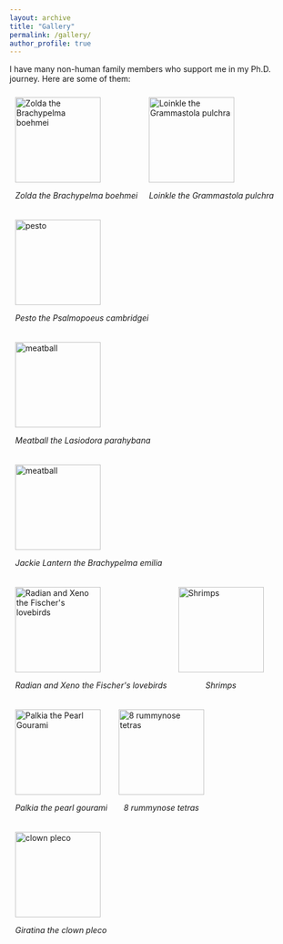 ```yaml
---
layout: archive
title: "Gallery"
permalink: /gallery/
author_profile: true
---
```


I have many non-human family members who support me in my Ph.D. journey. Here are some of them:

<div style="display: flex; flex-wrap: wrap;">
  <div style="margin: 10px;">
    <img src="https://frikinzi.github.io/files/zolda.png" alt="Zolda the Brachypelma boehmei" width="150">
    <p align="center"><em>Zolda the Brachypelma boehmei</em></p>
  </div>
  <div style="margin: 10px;">
    <img src="https://frikinzi.github.io/files/loinkle.png" alt="Loinkle the Grammastola pulchra" width="150">
    <p align="center"><em>Loinkle the Grammastola pulchra</em></p>
  </div>
  <div style="margin: 10px;">
    <img src="https://frikinzi.github.io/files/pesto.JPG" alt="pesto" width="150">
    <p align="center"><em>Pesto the Psalmopoeus cambridgei</em></p>
  </div>
  <div style="margin: 10px;">
    <img src="https://frikinzi.github.io/files/meatball.JPG" alt="meatball" width="150">
    <p align="center"><em>Meatball the Lasiodora parahybana</em></p>
  </div>
  <div style="margin: 10px;">
    <img src="https://frikinzi.github.io/files/jackie.JPG" alt="meatball" width="150">
    <p align="center"><em>Jackie Lantern the Brachypelma emilia</em></p>
  </div>
  <div style="margin: 10px;">
    <img src="https://frikinzi.github.io/files/birbs.png" alt="Radian and Xeno the Fischer's lovebirds" width="150">
    <p align="center"><em>Radian and Xeno the Fischer's lovebirds</em></p>
  </div>
  <div style="margin: 10px;">
    <img src="https://frikinzi.github.io/files/shrimp.png" alt="Shrimps" width="150">
    <p align="center"><em>Shrimps</em></p>
  </div>
  <div style="margin: 10px;">
    <img src="https://frikinzi.github.io/files/palkia.png" alt="Palkia the Pearl Gourami" width="150">
    <p align="center"><em>Palkia the pearl gourami</em></p>
  </div>
  <div style="margin: 10px;">
    <img src="https://frikinzi.github.io/files/tetras.png" alt="8 rummynose tetras" width="150">
    <p align="center"><em>8 rummynose tetras</em></p>
  </div>
  <div style="margin: 10px;">
    <img src="https://frikinzi.github.io/files/giratina.png" alt="clown pleco" width="150">
    <p align="center"><em>Giratina the clown pleco</em></p>
  </div>
</div>

